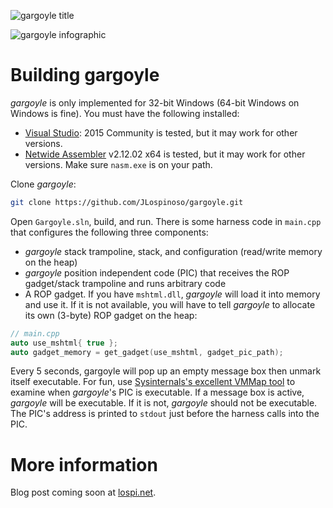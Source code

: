 ![gargoyle title](https://github.com/JLospinoso/gargoyle/raw/master/title.png)

![gargoyle infographic](https://github.com/JLospinoso/gargoyle/raw/master/infographic.png)

# Building gargoyle

*gargoyle* is only implemented for 32-bit Windows (64-bit Windows on Windows is fine). You must have the following installed:

* [Visual Studio](https://www.visualstudio.com/downloads/): 2015 Community is tested, but it may work for other versions.
* [Netwide Assembler](http://www.nasm.us/pub/nasm/releasebuilds/?C=M;O=D) v2.12.02 x64 is tested, but it may work for other versions. Make sure `nasm.exe` is on your path.

Clone *gargoyle*:

```sh
git clone https://github.com/JLospinoso/gargoyle.git
```

Open `Gargoyle.sln`, build, and run. There is some harness code in `main.cpp` that configures the following three components:

* *gargoyle* stack trampoline, stack, and configuration (read/write memory on the heap)
* *gargoyle* position independent code (PIC) that receives the ROP gadget/stack trampoline and runs arbitrary code
* A ROP gadget. If you have `mshtml.dll`, *gargoyle* will load it into memory and use it. If it is not available, you will have to tell *gargoyle* to allocate its own (3-byte) ROP gadget on the heap:

```cpp
// main.cpp
auto use_mshtml{ true };
auto gadget_memory = get_gadget(use_mshtml, gadget_pic_path);
```

Every 5 seconds, gargoyle will pop up an empty message box then unmark itself executable. For fun, use [Sysinternals's excellent VMMap tool](https://technet.microsoft.com/en-us/sysinternals/vmmap.aspx) to examine when *gargoyle*'s PIC is executable. If a message box is active, *gargoyle* will be executable. If it is not, *gargoyle* should not be executable. The PIC's address is printed to `stdout` just before the harness calls into the PIC.

# More information
Blog post coming soon at [lospi.net](https://jlospinoso.github.io/).

